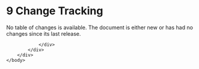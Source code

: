 <html dir="LTR" xmlns:mshelp="http://msdn.microsoft.com/mshelp" xmlns:ddue="http://ddue.schemas.microsoft.com/authoring/2003/5" xmlns:xlink="http://www.w3.org/1999/xlink" xmlns:tool="http://www.microsoft.com/tooltip">
    <head>
        <meta http-equiv="Content-Type" content="text/html; CHARSET=utf-8"></meta>
        <meta name="save" content="history"></meta>
        <title>9 Change Tracking</title>
        <xml>
            <mshelp:toctitle title="9 Change Tracking"></mshelp:toctitle>
            <mshelp:rltitle title="[MS-SSAS8]: Change Tracking"></mshelp:rltitle>
            <mshelp:keyword index="A" term="92c69fe2-326b-4d3d-99e4-0e0d981c7c29"></mshelp:keyword>
            <mshelp:attr name="DCSext.ContentType" value="open specification"></mshelp:attr>
            <mshelp:attr name="AssetID" value="92c69fe2-326b-4d3d-99e4-0e0d981c7c29"></mshelp:attr>
            <mshelp:attr name="TopicType" value="kbRef"></mshelp:attr>
            <mshelp:attr name="DCSext.Title" value="[MS-SSAS8]: Change Tracking" />
        </xml>
    </head>
    <body>
        <div id="header">
            <h1 class="heading">9 Change Tracking</h1>
        </div>
        <div id="mainSection">
            <div id="mainBody">
                <div id="allHistory" class="saveHistory"></div>
                <div id="sectionSection0" class="section" name="collapseableSection">
                    

<p>No table of changes is available. The document is either new
or has had no changes since its last release.</p>


                </div>
            </div>
        </div>
    </body>
</html>